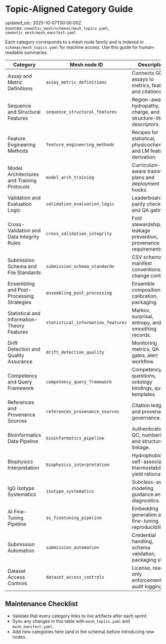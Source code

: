 # Topic-Aligned Category Guide

updated_utc: 2025-10-07T00:00:00Z  
sources: `semantic_mesh/schemas/mesh_topics.yaml`, `semantic_mesh/mesh_manifest.yaml`

Each category corresponds to a mesh node family and is indexed in `schemas/mesh_topics.yaml` for machine access. Use this guide for human-readable summaries.

| Category | Mesh node ID | Description | Key artifacts |
| --- | --- | --- | --- |
| Assay and Metric Definitions | `assay_metric_definitions` | Connects GDPa1 assays to metrics, features, and citations. | `concepts/competition_target_alignment.md`, `concepts/assay_definitions.md`, `concepts/evaluation_metrics.md` |
| Sequence and Structural Features | `sequence_structural_features` | Region-aware hydropathy, charge, and structure-lite descriptors. | `concepts/sequence_structural_features.md`, `concepts/context_terms.yaml` |
| Feature Engineering Methods | `feature_engineering_methods` | Recipes for statistical, physicochemical, and LM feature derivation. | `concepts/feature_engineering_methods.md`, `concepts/markov_notes.md` |
| Model Architectures and Training Protocols | `model_arch_training` | Curriculum-aware training plans and deployment hooks. | `concepts/model_architectures_training.md`, `concepts/protocols.md` |
| Validation and Evaluation Logic | `validation_evaluation_logic` | Leaderboard parity checks and QA gating. | `concepts/validation_evaluation_logic.md`, `concepts/evaluation_metrics.md` |
| Cross-Validation and Data Integrity Rules | `cross_validation_integrity` | Fold stewardship, leakage prevention, provenance requirements. | `concepts/cross_validation_integrity.md`, `competition_public/dataset/README.md` |
| Submission Schema and File Standards | `submission_schema_standards` | CSV schema, manifest conventions, change control. | `concepts/submission_schema_standards.md`, `competition_public/AbDev Leaderboard Overview.md` |
| Ensembling and Post-Processing Strategies | `ensembling_post_processing` | Ensemble composition, calibration, packaging. | `concepts/ensembling_postprocessing.md`, `concepts/semantic_mesh_concepts.md` |
| Statistical and Information-Theory Features | `statistical_information_features` | Markov, surprisal, entropy, and smoothing records. | `concepts/statistical_information_features.md`, `concepts/markov_notes.md` |
| Drift Detection and Quality Assurance | `drift_detection_quality` | Monitoring metrics, QA gates, alert workflow. | `concepts/drift_detection_quality_assurance.md`, `concepts/protocols.md` |
| Competency and Query Framework | `competency_query_framework` | Competency questions, ontology bindings, query templates. | `concepts/competency_query_framework.md`, `schemas/glossary.md` |
| References and Provenance Sources | `references_provenance_sources` | Citation ledger and provenance governance. | `concepts/references_provenance.md`, `REFERENCES.md`, `library/catalog.yaml` |
| Bioinformatics Data Pipeline | `bioinformatics_pipeline` | Authentication, QC, numbering, and structure linkage. | `concepts/bioinformatics_pipeline.md`, `competition_public/GDPa1 Dataset Overview.md` |
| Biophysics Interpretation | `biophysics_interpretation` | Hydrophobicity, self-association, thermostability, yield rationale. | `concepts/biophysics_interpretation.md`, `competition_public/GDPa1 Dataset Overview.md` |
| IgG Isotype Systematics | `isotype_systematics` | Subclass-aware modeling guidance and diagnostics. | `concepts/isotype_systematics.md`, `competition_public/How to Train an Antibody Developability Model.md` |
| AI Fine-Tuning Pipeline | `ai_finetuning_pipeline` | Embedding generation and fine-tuning reproducibility. | `concepts/ai_finetuning_pipeline.md`, `research_plans/initial_plan/plan.md` |
| Submission Automation | `submission_automation` | Credential handling, schema validation, packaging steps. | `concepts/submission_automation.md`, `competition_public/AbDev Leaderboard Overview.md` |
| Dataset Access Controls | `dataset_access_controls` | License, read-only enforcement, audit logging. | `concepts/dataset_access_controls.md`, `competition_public/GDPa1 Dataset Overview.md` |

## Maintenance Checklist
- Validate that every category links to live artifacts after each sprint.
- Sync any changes in this table with `mesh_topics.yaml` and `mesh_manifest.yaml`.
- Add new categories here (and in the schema) before introducing new nodes.
